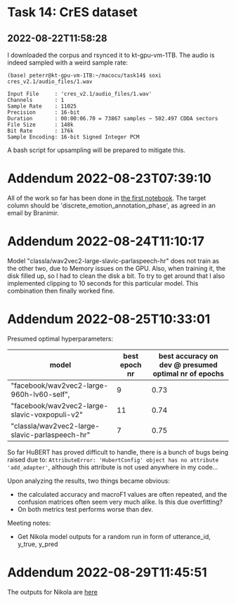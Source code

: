 # Task 14: CrES dataset



## 2022-08-22T11:58:28

I downloaded the corpus and rsynced it to kt-gpu-vm-1TB. The audio is indeed sampled with a weird sample rate:

```
(base) peterr@kt-gpu-vm-1TB:~/macocu/task14$ soxi cres_v2.1/audio_files/1.wav 

Input File     : 'cres_v2.1/audio_files/1.wav'
Channels       : 1
Sample Rate    : 11025
Precision      : 16-bit
Duration       : 00:00:06.70 = 73867 samples ~ 502.497 CDDA sectors
File Size      : 148k
Bit Rate       : 176k
Sample Encoding: 16-bit Signed Integer PCM
```

A bash script for upsampling will be prepared to mitigate this.

# Addendum 2022-08-23T07:39:10

All of the work so far has been done in [the first notebook](001_dataset_introspection.ipynb). The target column should be 'discrete_emotion_annotation_phase', as agreed in an email by Branimir.

# Addendum 2022-08-24T11:10:17

Model "classla/wav2vec2-large-slavic-parlaspeech-hr" does not train as the other two, due to Memory issues on the GPU. Also, when training it, the disk filled up, so I had to clean the disk a bit. To try to get around that I also implemented clipping to 10 seconds for this particular model. This combination then finally worked fine.




# Addendum 2022-08-25T10:33:01

Presumed optimal hyperparameters:

| model                                          | best epoch nr | best accuracy on dev @ presumed optimal nr of epochs |
|------------------------------------------------|---------------|------------------------------------------------------|
| "facebook/wav2vec2-large-960h-lv60-self",      | 9             | 0.73                                                 |
| "facebook/wav2vec2-large-slavic-voxpopuli-v2"  | 11            | 0.74                                                 |
| "classla/wav2vec2-large-slavic-parlaspeech-hr" | 7             | 0.75                                                 |

So far HuBERT has proved difficult to handle, there is a bunch of bugs being raised due to: `AttributeError: 'HubertConfig' object has no attribute 'add_adapter'`, although this attribute is not used anywhere in my code...

Upon analyzing the results, two things became obvious: 
* the calculated accuracy and macroF1 values are often repeated, and the confusion matrices often seem very much alike. Is this due overfitting?
* On both metrics test performs worse than dev. 

Meeting notes:
* Get Nikola model outputs for a random run in form of utterance_id, y_true, y_pred

# Addendum 2022-08-29T11:45:51

The outputs for Nikola are [here](005_analysis_of_outputs.jsonl)